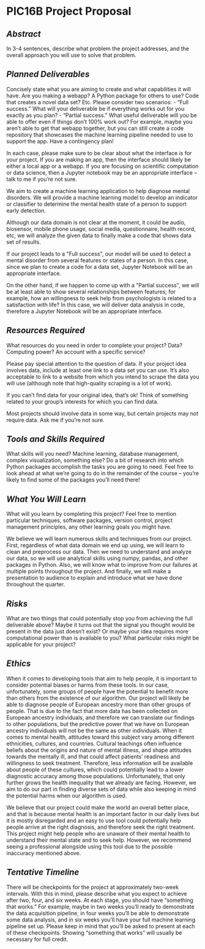 # PIC16B Project Proposal
## *Abstract*
In 3-4 sentences, describe what problem the project addresses, and the overall approach you will use to solve that problem.

## *Planned Deliverables*
Concisely state what you are aiming to create and what capabilities it will have. Are you making a webapp? A Python package for others to use? Code that creates a novel data set? Etc. Please consider two scenarios: - “Full success.” What will your deliverable be if everything works out for you exactly as you plan? - “Partial success.” What useful deliverable will you be able to offer even if things don’t 100% work out? For example, maybe you aren’t able to get that webapp together, but you can still create a code repository that showcases the machine learning pipeline needed to use to support the app. Have a contingency plan!

In each case, please make sure to be clear about what the interface is for your project. If you are making an app, then the interface should likely be either a local app or a webapp. If you are focusing on scientific computation or data science, then a Jupyter notebook may be an appropriate interface – talk to me if you’re not sure.

We aim to create a machine learning application to help diagnose mental disorders. We will provide a machine learning model to develop an indicator or classifier to determine the mental health state of a person to support early detection.

Although our data domain is not clear at the moment, it could be audio, biosensor, mobile phone usage, social media, questionnaire, health record, etc, we will analyze the given data to finally make a code that shows data set of results. 

If our project leads to a "Full success", our model will be used to detect a mental disorder from several features or states of a person. In this case, since we plan to create a code for a data set, Jupyter Notebook will be an appropriate interface.

On the other hand, if we happen to come up with a "Partial success", we will be at least able to show several relationships between features; for example, how an willingness to seek help from psychologists is related to a satisfaction with life? In this case, we will deliver data analysis in code, therefore a Jupyter Notebook will be an appropriate interface.

## *Resources Required*
What resources do you need in order to complete your project? Data? Computing power? An account with a specific service?

Please pay special attention to the question of data. If your project idea involves data, include at least one link to a data set you can use. It’s also acceptable to link to a website from which you intend to scrape the data you will use (although note that high-quality scraping is a lot of work).

If you can’t find data for your original idea, that’s ok! Think of something related to your group’s interests for which you can find data.

Most projects should involve data in some way, but certain projects may not require data. Ask me if you’re not sure.

## *Tools and Skills Required*
What skills will you need? Machine learning, database management, complex visualization, something else? Do a bit of research into which Python packages accomplish the tasks you are going to need. Feel free to look ahead at what we’re going to do in the remainder of the course – you’re likely to find some of the packages you’ll need there!

## *What You Will Learn*
What will you learn by completing this project? Feel free to mention particular techniques, software packages, version control, project management principles, any other learning goals you might have.

We believe we will learn numerous skills and techniques from our project. First, regardless of what data domain we end up using, we will learn to clean and preprocess our data. Then we need to understand and analyze our data, so we will use analytical skills using numpy, pandas, and other packages in Python. Also, we will know what to improve from our failures at multiple points throughout the project. And finally, we will make a presentation to audience to explain and introduce what we have done throughout the quarter.


## *Risks*
What are two things that could potentially stop you from achieving the full deliverable above? Maybe it turns out that the signal you thought would be present in the data just doesn’t exist? Or maybe your idea requires more computational power than is available to you? What particular risks might be applicable for your project?

## *Ethics*
When it comes to developing tools that aim to help people, it is important to consider potential biases or harms from these tools. In our case, unfortunately, some groups of people have the potential to benefit more than others from the existence of our algorithm. Our project will likely be able to diagnose people of European ancestry more than other groups of people. That is due to the fact that more data has been collected on European ancestry individuals, and therefore we can translate our findings to other populations, but the predictive power that we have on European ancestry individuals will not be the same as other individuals. When it comes to mental health, attitudes toward this subject vary among different ethnicities, cultures, and countries. Cultural teachings often influence beliefs about the origins and nature of mental illness, and shape attitudes towards the mentally ill, and that could affect patients’ readiness and willingness to seek treatment. Therefore, less information will be available about people of these cultures, which could potentially lead to a lower diagnostic accuracy among those populations. Unfortunately, that only further grows the health inequality that we already are facing. However, we aim to do our part in finding diverse sets of data while also keeping in mind the potential harms when our algorithm is used.

We believe that our project could make the world an overall better place, and that is because mental health is an important factor in our daily lives but it is mostly disregarded and an easy to use tool could potentially help people arrive at the right diagnosis, and therefore seek the right treatment. This project might help people who are unaware of their mental health to understand their mental state and to seek help. However, we recommend seeing a professional alongside using this tool due to the possible inaccuracy mentioned above.


## *Tentative Timeline*
There will be checkpoints for the project at approximately two-week intervals. With this in mind, please describe what you expect to achieve after two, four, and six weeks. At each stage, you should have “something that works.” For example, maybe in two weeks you’ll ready to demonstrate the data acquisition pipeline, in four weeks you’ll be able to demonstrate some data analysis, and in six weeks you’ll have your full machine learning pipeline set up. Please keep in mind that you’ll be asked to present at each of these checkpoints. Showing “something that works” will usually be necessary for full credit.
